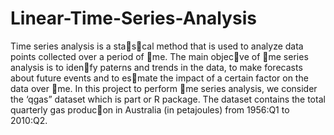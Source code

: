 # Linear-Time-Series-Analysis

Time series analysis is a sta􀆟s􀆟cal method that is used to analyze data points collected over a period of 􀆟me. The main objec􀆟ve of 􀆟me series analysis is to iden􀆟fy paterns and trends in the data, to make forecasts about future events and to es􀆟mate the impact of a certain factor on the data over 􀆟me. In this project to perform 􀆟me series analysis, we consider the ‘qgas” dataset which is part or R package. The dataset contains the total quarterly gas produc􀆟on in Australia (in petajoules) from 1956:Q1 to 2010:Q2.